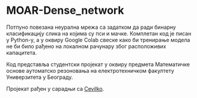 # MOAR-Dense_network

Потпуно повезана неурална мрежа са задатком да ради бинарну класификацију слика на којима су пси и мачке. Комплетан код је писан у Python-у, а у оквиру Google Colab свеске како би тренирање модела не би било рађено на локалном рачунару због расположивих капацитета. 

Код представља студентски пројекат у оквиру предмета Математичке основе аутоматско резоновања на електротехничком факултету Универзитета у Београду.

Пројекат рађен у сарадњи са [Cevilko](https://github.com/Cevilko).
